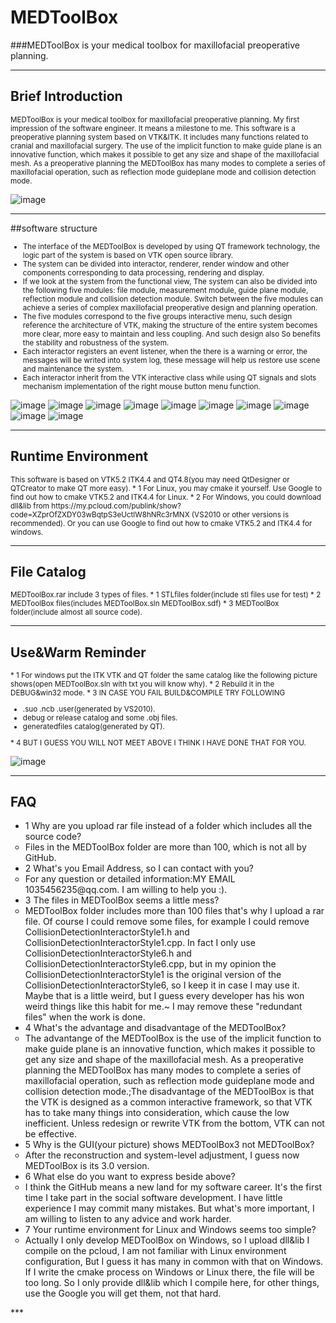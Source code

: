 
# MEDToolBox
###MEDToolBox is your medical toolbox for maxillofacial preoperative planning.
***

## Brief Introduction
 <small>
 MEDToolBox is your medical toolbox for maxillofacial preoperative planning. My first impression of the software engineer. It means a milestone to me. This software is a preoperative planning system based on VTK&ITK. It includes many functions related to cranial and maxillofacial surgery. The use of the implicit function to make guide plane is an innovative function, which makes it possible to get any size and shape of the maxillofacial mesh. As a preoperative planning the MEDToolBox has many modes to complete a series of maxillofacial operation, such as reflection mode guideplane mode and collision detection mode.
 </small>
 
 ![image](https://github.com/RuojiWang/MEDToolBox/raw/Upload-Files/images-folder/switch-meun.png)
***

##software structure
 <small>
 * The interface of the MEDToolBox is developed by using QT framework technology, the logic part of the system is based on VTK open source library. 
 * The system can be divided into interactor, renderer, render window and other components corresponding to data processing, rendering and display.
 * If we look at the system from the functional view, The system can also be divided into the following five modules: file module, measurement module, guide plane module, reflection module and collision detection module. Switch between the five modules can achieve a series of complex maxillofacial preoperative design and planning operation. 
 * The five modules correspond to the five groups interactive menu, such design reference the architecture of VTK, making the structure of the entire system becomes more clear, more easy to maintain and less coupling. And such design also So benefits the stability and robustness of the system. 
 * Each interactor registers an event listener, when the there is a warning or error, the messages will be writed into system log, these message will help us restore use scene and maintenance the system.
 * Each interactor inherit from the VTK interactive class while using QT signals and slots mechanism implementation of the right mouse button menu function.
 </small>
 
 ![image](https://github.com/RuojiWang/MEDToolBox/raw/Upload-Files/images-folder/function-distribution-map.png)
 ![image](https://github.com/RuojiWang/MEDToolBox/raw/Upload-Files/images-folder/file-mode-interface.png)
 ![image](https://github.com/RuojiWang/MEDToolBox/raw/Upload-Files/images-folder/measurement-boundbox-interface.png)
 ![image](https://github.com/RuojiWang/MEDToolBox/raw/Upload-Files/images-folder/reflection-mode-interface.png)
 ![image](https://github.com/RuojiWang/MEDToolBox/raw/Upload-Files/images-folder/collision-detection-mode-interface.png)
 ![image](https://github.com/RuojiWang/MEDToolBox/raw/Upload-Files/images-folder/collision-detection-mode-detection-interface.png)
 ![image](https://github.com/RuojiWang/MEDToolBox/raw/Upload-Files/images-folder/guideplane-mode-interface.png)
 ![image](https://github.com/RuojiWang/MEDToolBox/raw/Upload-Files/images-folder/guideplane-mode-draw-surface-curve-interface.png)
 ![image](https://github.com/RuojiWang/MEDToolBox/raw/Upload-Files/images-folder/clip-mesh-from-guideplane-mode-interface-1.png)
 ![image](https://github.com/RuojiWang/MEDToolBox/raw/Upload-Files/images-folder/thickened-mesh-from-guideplane-mode-interface.png)
***

## Runtime Environment
 <small>
 This software is based on VTK5.2 ITK4.4 and QT4.8(you may need QtDesigner or QTCreator to make QT more easy). 
 * 1 For Linux, you may cmake it yourself. Use Google to find out how to cmake VTK5.2 and ITK4.4 for Linux.  
 * 2 For Windows, you could download dll&lib from https://my.pcloud.com/publink/show?code=XZprOfZXDY03wBqtpS3eUctlW8hNRc3rMNX (VS2010 or other versions is recommended). Or you can use Google to find out how to cmake VTK5.2 and ITK4.4 for windows. 
 </small>

***

## File Catalog
 <small>
 MEDToolBox.rar include 3 types of files.
 * 1 STLfiles folder(include stl files use for test)
 * 2 MEDToolBox files(includes MEDToolBox.sln MEDToolBox.sdf) 
 * 3 MEDToolBox folder(include almost all source code). 
 </small>

***

## Use&Warm Reminder
 <small>
 * 1 For windows put the ITK VTK and QT folder the same catalog like the following picture shows(open MEDToolBox.sln with txt you will know why). 
 * 2 Rebuild it in the DEBUG&win32 mode.
 * 3 IN CASE YOU FAIL BUILD&COMPILE TRY FOLLOWING
   <ol>
   <li type="disc">.suo .ncb .user(generated by VS2010).</li>
   <li type="disc">debug or release catalog and some .obj files.</li>
   <li type="disc">generatedfiles catalog(generated by QT).</li>
   </ol>
 * 4 BUT I GUESS YOU WILL NOT MEET ABOVE I THINK I HAVE DONE THAT FOR YOU.
 </small>

 ![image](https://github.com/RuojiWang/MEDToolBox/raw/Upload-Files/images-folder/how-to-place-folders.png)
***

## FAQ
 <ol>
   <li type="disc">1 Why are you upload rar file instead of a folder which includes all the source code?</li>
   <li type="circle">Files in the MEDToolBox folder are more than 100, which is not all by GitHub.</li>
   
   <li type="disc">2 What's you Email Address, so I can contact with you?</li>
   <li type="circle">For any question or detailed information:MY EMAIL 1035456235@qq.com. I am willing to help you :).</li>

   <li type="disc">3 The files in MEDToolBox seems a little mess?</li>
   <li type="circle">MEDToolBox folder includes more than 100 files that's why I upload a rar file. Of course I could remove some files, for    example I could remove CollisionDetectionInteractorStyle1.h and CollisionDetectionInteractorStyle1.cpp. In fact I only use CollisionDetectionInteractorStyle6.h and CollisionDetectionInteractorStyle6.cpp, but in my opinion the CollisionDetectionInteractorStyle1 is the original version of the CollisionDetectionInteractorStyle6, so I keep it in case I may use it. Maybe that is a little weird, but I guess every developer has his won weird things like this habit for me.~ I may remove these "redundant files" when the work is done.</li>

   <li type="disc">4 What's the advantage and disadvantage of the MEDToolBox?</li>
   <li type="circle">The advantange of the MEDToolBox is the use of the implicit function to make guide plane is an innovative function, which makes it possible to get any size and shape of the maxillofacial mesh. As a preoperative planning the MEDToolBox has many modes to complete a series of maxillofacial operation, such as reflection mode guideplane mode and collision detection mode.;The disadvantage of the MEDToolBox is that the VTK is designed as a common interactive framework, so that VTK has to take many things into consideration, which cause the low inefficient. Unless redesign or rewrite VTK from the bottom, VTK can not be effective.</li>

   <li type="disc">5 Why is the GUI(your picture) shows MEDToolBox3 not MEDToolBox?</li>
   <li type="circle">After the reconstruction and system-level adjustment, I guess now MEDToolBox is its 3.0 version.</li>

   <li type="disc">6 What else do you want to express beside above?</li>
   <li type="circle">I think the GitHub means a new land for my software career. It's the first time I take part in the social software development. I have little experience I may commit many mistakes. But what's more important, I am willing to listen to any advice and work harder.</li>

   <li type="disc">7 Your runtime environment for Linux and Windows seems too simple?</li>
   <li type="circle">Actually I only develop MEDToolBox on Windows, so I upload dll&lib I compile on the pcloud, I am not familiar with Linux environment configuration, But I guess it has many in common with that on Windows. If I write the cmake process on Windows or Linux there, the file will be too long. So I only provide dll&lib which I compile here, for other things, use the Google you will get them, not that hard.</li>
 </ol>
***
